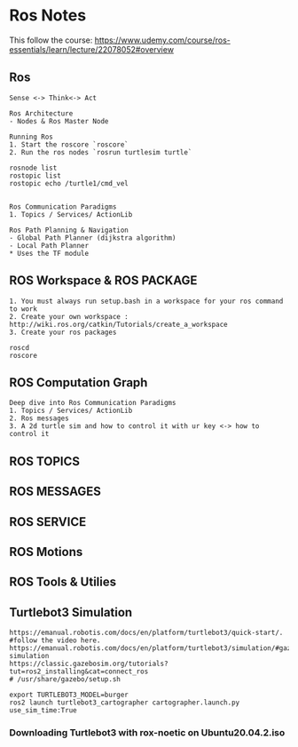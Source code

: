 # Ros Notes
This follow the course: https://www.udemy.com/course/ros-essentials/learn/lecture/22078052#overview

## Ros
```
Sense <-> Think<-> Act

Ros Architecture
- Nodes & Ros Master Node 

Running Ros
1. Start the roscore `roscore`
2. Run the ros nodes `rosrun turtlesim turtle`

rosnode list 
rostopic list
rostopic echo /turtle1/cmd_vel


Ros Communication Paradigms
1. Topics / Services/ ActionLib

Ros Path Planning & Navigation 
- Global Path Planner (dijkstra algorithm)
- Local Path Planner 
* Uses the TF module

```
## ROS Workspace & ROS PACKAGE
```
1. You must always run setup.bash in a workspace for your ros command to work
2. Create your own workspace : http://wiki.ros.org/catkin/Tutorials/create_a_workspace
3. Create your ros packages

roscd
roscore

```

## ROS Computation Graph
```
Deep dive into Ros Communication Paradigms
1. Topics / Services/ ActionLib
2. Ros messages 
3. A 2d turtle sim and how to control it with ur key <-> how to control it 
```

## ROS TOPICS
## ROS MESSAGES 
## ROS SERVICE
## ROS Motions
## ROS Tools & Utilies 
## Turtlebot3 Simulation
```
https://emanual.robotis.com/docs/en/platform/turtlebot3/quick-start/. #follow the video here.
https://emanual.robotis.com/docs/en/platform/turtlebot3/simulation/#gazebo-simulation
https://classic.gazebosim.org/tutorials?tut=ros2_installing&cat=connect_ros  
# /usr/share/gazebo/setup.sh

export TURTLEBOT3_MODEL=burger
ros2 launch turtlebot3_cartographer cartographer.launch.py use_sim_time:True
```

### Downloading Turtlebot3 with rox-noetic on Ubuntu20.04.2.iso
```

```
